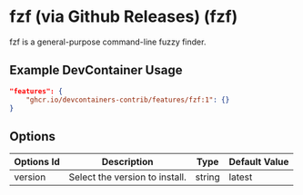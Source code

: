 
# fzf (via Github Releases) (fzf)

fzf is a general-purpose command-line fuzzy finder.

## Example DevContainer Usage

```json
"features": {
    "ghcr.io/devcontainers-contrib/features/fzf:1": {}
}
```

## Options

| Options Id | Description | Type | Default Value |
|-----|-----|-----|-----|
| version | Select the version to install. | string | latest |


